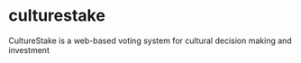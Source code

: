 # culturestake
CultureStake is a web-based voting system for cultural decision making and investment
